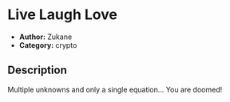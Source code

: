 # Live Laugh Love

- **Author:** Zukane
- **Category:** crypto

## Description

Multiple unknowns and only a single equation... You are doomed!